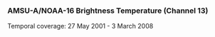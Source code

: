 ### AMSU-A/NOAA-16 Brightness Temperature (Channel 13)
Temporal coverage: 27 May 2001 - 3 March 2008
